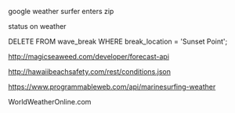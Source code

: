 google weather 
surfer enters zip 



status on weather 



DELETE FROM wave_break WHERE break_location = 'Sunset Point';


http://magicseaweed.com/developer/forecast-api



http://hawaiibeachsafety.com/rest/conditions.json



https://www.programmableweb.com/api/marinesurfing-weather



WorldWeatherOnline.com

